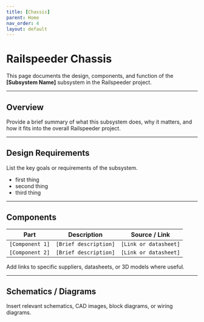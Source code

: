 ```yaml
---
title: [Chassis]
parent: Home
nav_order: 4
layout: default
---
```


# Railspeeder Chassis

This page documents the design, components, and function of the **[Subsystem Name]** subsystem in the Railspeeder project.

---

## Overview

Provide a brief summary of what this subsystem does, why it matters, and how it fits into the overall Railspeeder project.

---

## Design Requirements

List the key goals or requirements of the subsystem.

- first thing
- second thing
- third thing

---

## Components

| Part | Description | Source / Link |
|------|-------------|----------------|
| `[Component 1]` | `[Brief description]` | `[Link or datasheet]` |
| `[Component 2]` | `[Brief description]` | `[Link or datasheet]` |

Add links to specific suppliers, datasheets, or 3D models where useful.

---

## Schematics / Diagrams

Insert relevant schematics, CAD images, block diagrams, or wiring diagrams.
